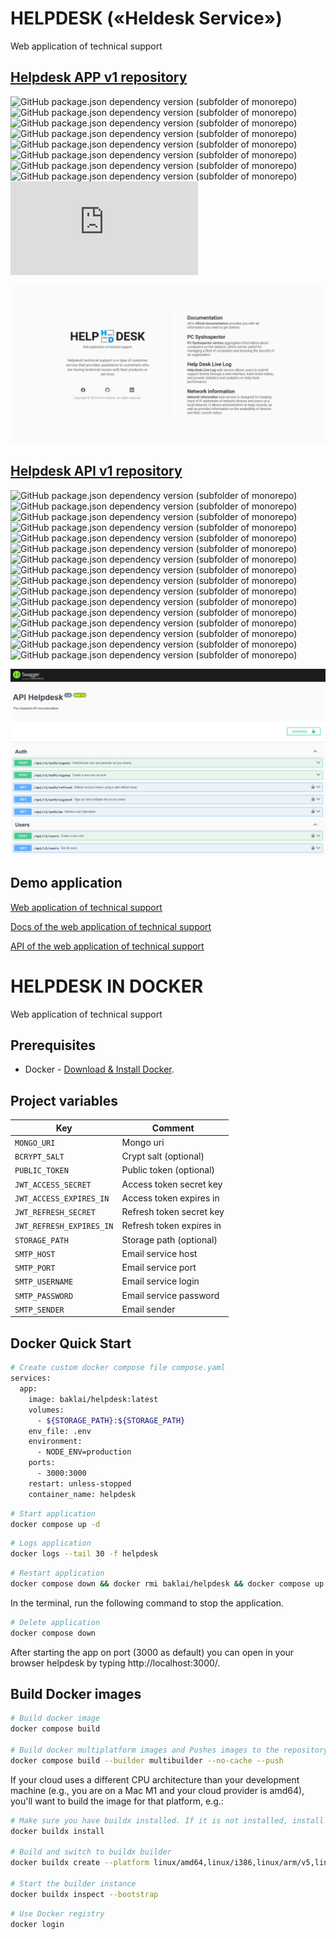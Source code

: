 # HELPDESK («Heldesk Service»)

Web application of technical support

## [Helpdesk APP v1 repository](https://github.com/baklai/helpdesk-app-v1)

![GitHub package.json dependency version (subfolder of monorepo)](https://img.shields.io/github/package-json/dependency-version/baklai/helpdesk-app-v1/vue)
![GitHub package.json dependency version (subfolder of monorepo)](https://img.shields.io/github/package-json/dependency-version/baklai/helpdesk-app-v1/pinia)
![GitHub package.json dependency version (subfolder of monorepo)](https://img.shields.io/github/package-json/dependency-version/baklai/helpdesk-app-v1/vue-router)
![GitHub package.json dependency version (subfolder of monorepo)](https://img.shields.io/github/package-json/dependency-version/baklai/helpdesk-app-v1/vue-i18n)
![GitHub package.json dependency version (subfolder of monorepo)](https://img.shields.io/github/package-json/dependency-version/baklai/helpdesk-app-v1/primevue)
![GitHub package.json dependency version (subfolder of monorepo)](https://img.shields.io/github/package-json/dependency-version/baklai/helpdesk-app-v1/primeicons)
![GitHub package.json dependency version (subfolder of monorepo)](https://img.shields.io/github/package-json/dependency-version/baklai/helpdesk-app-v1/axios)
![GitHub package.json dependency version (subfolder of monorepo)](https://img.shields.io/github/package-json/dependency-version/baklai/helpdesk-app-v1/dayjs)
![GitHub package.json dependency version (subfolder of monorepo)](https://img.shields.io/github/package-json/dependency-version/baklai/helpdesk-app-v1/html2pdf.js)

<img src="preview-app.png">

## [Helpdesk API v1 repository](https://github.com/baklai/helpdesk-api-v1)

![GitHub package.json dependency version (subfolder of monorepo)](https://img.shields.io/github/package-json/dependency-version/baklai/helpdesk-api-v1/@nestjs/common)
![GitHub package.json dependency version (subfolder of monorepo)](https://img.shields.io/github/package-json/dependency-version/baklai/helpdesk-api-v1/@nestjs/config)
![GitHub package.json dependency version (subfolder of monorepo)](https://img.shields.io/github/package-json/dependency-version/baklai/helpdesk-api-v1/@nestjs/core)
![GitHub package.json dependency version (subfolder of monorepo)](https://img.shields.io/github/package-json/dependency-version/baklai/helpdesk-api-v1/@nestjs/jwt)
![GitHub package.json dependency version (subfolder of monorepo)](https://img.shields.io/github/package-json/dependency-version/baklai/helpdesk-api-v1/@nestjs/mongoose)
![GitHub package.json dependency version (subfolder of monorepo)](https://img.shields.io/github/package-json/dependency-version/baklai/helpdesk-api-v1/@nestjs/passport)
![GitHub package.json dependency version (subfolder of monorepo)](https://img.shields.io/github/package-json/dependency-version/baklai/helpdesk-api-v1/@nestjs/platform-express)
![GitHub package.json dependency version (subfolder of monorepo)](https://img.shields.io/github/package-json/dependency-version/baklai/helpdesk-api-v1/@nestjs/swagger)
![GitHub package.json dependency version (subfolder of monorepo)](https://img.shields.io/github/package-json/dependency-version/baklai/helpdesk-api-v1/rxjs)
![GitHub package.json dependency version (subfolder of monorepo)](https://img.shields.io/github/package-json/dependency-version/baklai/helpdesk-api-v1/class-validator)
![GitHub package.json dependency version (subfolder of monorepo)](https://img.shields.io/github/package-json/dependency-version/baklai/helpdesk-api-v1/mongoose)
![GitHub package.json dependency version (subfolder of monorepo)](https://img.shields.io/github/package-json/dependency-version/baklai/helpdesk-api-v1/passport-jwt)
![GitHub package.json dependency version (subfolder of monorepo)](https://img.shields.io/github/package-json/dependency-version/baklai/helpdesk-api-v1/bcrypt)
![GitHub package.json dependency version (subfolder of monorepo)](https://img.shields.io/github/package-json/dependency-version/baklai/helpdesk-api-v1/dayjs)
![GitHub package.json dependency version (subfolder of monorepo)](https://img.shields.io/github/package-json/dependency-version/baklai/helpdesk-api-v1/netmask)
![GitHub package.json dependency version (subfolder of monorepo)](https://img.shields.io/github/package-json/dependency-version/baklai/helpdesk-api-v1/pingman)

<img src="preview-api.png">

## Demo application

[Web application of technical support](https://helpdesk-7s9s.onrender.com)

[Docs of the web application of technical support](https://helpdesk-7s9s.onrender.com/docs)

[API of the web application of technical support](https://helpdesk-7s9s.onrender.com/api)

# HELPDESK IN DOCKER

Web application of technical support

## Prerequisites

- Docker - [Download & Install Docker](https://docs.docker.com/engine/install/).

## Project variables

| Key                      | Comment                  |
| ------------------------ | ------------------------ |
| `MONGO_URI`              | Mongo uri                |
| `BCRYPT_SALT`            | Crypt salt (optional)    |
| `PUBLIC_TOKEN`           | Public token (optional)  |
| `JWT_ACCESS_SECRET`      | Access token secret key  |
| `JWT_ACCESS_EXPIRES_IN`  | Access token expires in  |
| `JWT_REFRESH_SECRET`     | Refresh token secret key |
| `JWT_REFRESH_EXPIRES_IN` | Refresh token expires in |
| `STORAGE_PATH`           | Storage path (optional)  |
| `SMTP_HOST`              | Email service host       |
| `SMTP_PORT`              | Email service port       |
| `SMTP_USERNAME`          | Email service login      |
| `SMTP_PASSWORD`          | Email service password   |
| `SMTP_SENDER`            | Email sender             |

## Docker Quick Start

```bash
# Create custom docker compose file compose.yaml
services:
  app:
    image: baklai/helpdesk:latest
    volumes:
      - ${STORAGE_PATH}:${STORAGE_PATH}
    env_file: .env
    environment:
      - NODE_ENV=production
    ports:
      - 3000:3000
    restart: unless-stopped
    container_name: helpdesk
```

```bash
# Start application
docker compose up -d
```

```bash
# Logs application
docker logs --tail 30 -f helpdesk
```

```bash
# Restart application
docker compose down && docker rmi baklai/helpdesk && docker compose up -d && docker logs -f helpdesk
```

In the terminal, run the following command to stop the application.

```bash
# Delete application
docker compose down
```

After starting the app on port (3000 as default) you can open
in your browser helpdesk by typing http://localhost:3000/.

## Build Docker images

```bash
# Build docker image
docker compose build

# Build docker multiplatform images and Pushes images to the repository
docker compose build --builder multibuilder --no-cache --push
```

If your cloud uses a different CPU architecture than your development
machine (e.g., you are on a Mac M1 and your cloud provider is amd64),
you'll want to build the image for that platform, e.g.:

```bash
# Make sure you have buildx installed. If it is not installed, install it as follows
docker buildx install

# Build and switch to buildx builder
docker buildx create --platform linux/amd64,linux/i386,linux/arm/v5,linux/arm/v6,linux/arm/v7,linux/arm64,linux/ppc64le,linux/s390x --name multibuilder --use

# Start the builder instance
docker buildx inspect --bootstrap
```

```bash
# Use Docker registry
docker login
```
